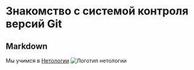 # Знакомство с системой контроля версий Git
## Markdown

Мы учимся в [Нетологии](https://netology.ru)
![Логотип нетологии](https://s3.mooc.ru/prod/source/origin/photos/companies/3557/large.png)